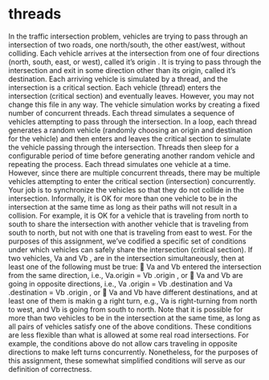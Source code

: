 # threads

In the traffic intersection problem, vehicles are trying to pass through an
intersection of two roads, one north/south, the other east/west, without
colliding. Each vehicle arrives at the intersection from one of four
directions (north, south, east, or west), called it’s origin . It is trying to pass
through the intersection and exit in some direction other than its origin,
called it’s destination.
Each arriving vehicle is simulated by a thread, and the intersection is a
critical section. Each vehicle (thread) enters the intersection (critical
section) and eventually leaves. However, you may not change this file in
any way. The vehicle simulation works by creating a fixed number of
concurrent threads. Each thread simulates a sequence of vehicles
attempting to pass through the intersection. In a loop, each thread
generates a random vehicle (randomly choosing an origin and destination
for the vehicle) and then enters and leaves the critical section to simulate
the vehicle passing through the intersection. Threads then sleep for a
configurable period of time before generating another random vehicle and
repeating the process. Each thread simulates one vehicle at a time.
However, since there are multiple concurrent threads, there may be
multiple vehicles attempting to enter the critical section (intersection) concurrently.</br>
Your job is to synchronize the vehicles so that they do not collide in the
intersection. Informally, it is OK for more than one vehicle to be in the
intersection at the same time as long as their paths will not result in a
collision. For example, it is OK for a vehicle that
is traveling from north to south to share the intersection with another
vehicle that is traveling from south to north, but not with one that is
traveling
from east to west.
For the purposes of this assignment, we’ve codified a specific set of
conditions under which vehicles can safely share the intersection (critical
section). If two vehicles, Va and Vb , are in the intersection
simultaneously, then at least one of the following must be true:
 Va and Vb entered the intersection from the same direction, i.e., 
Va.origin = Vb .origin , or
 Va and Vb are going in opposite directions, i.e.,
Va .origin = Vb .destination and Va .destination = Vb .origin , or
 Va and Vb have different destinations, and at least one of them is
makin g a right turn, e.g., Va is right-turning from north to west, and
Vb is going from south to north.
Note that it is possible for more than two vehicles to be in the intersection
at the same time, as long as all pairs of vehicles satisfy one of the above
conditions.
These conditions are less flexible than what is allowed at some real road
intersections. For example, the conditions above do not allow cars
traveling in opposite directions to make left turns concurrently.
Nonetheless, for the purposes of this assignment, these somewhat
simplified conditions will serve as our definition of correctness.
